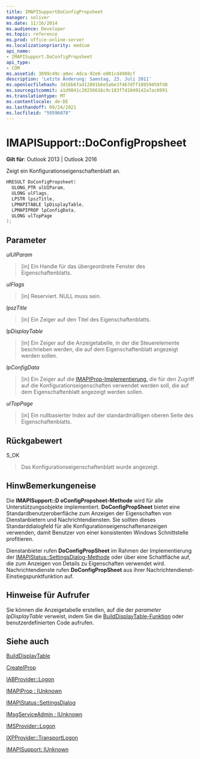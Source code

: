 ```yaml
---
title: IMAPISupportDoConfigPropsheet
manager: soliver
ms.date: 11/16/2014
ms.audience: Developer
ms.topic: reference
ms.prod: office-online-server
ms.localizationpriority: medium
api_name:
- IMAPISupport.DoConfigPropsheet
api_type:
- COM
ms.assetid: 3899c49c-a0ec-4dca-92e8-e801cd4908cf
description: 'Letzte Änderung: Samstag, 23. Juli 2011'
ms.openlocfilehash: 3d16b6fad12091b6e5abe3f467dff18959459fd8
ms.sourcegitcommit: a1d9041c20256616c9c183f7d1049142a7ac6991
ms.translationtype: MT
ms.contentlocale: de-DE
ms.lasthandoff: 09/24/2021
ms.locfileid: "59596078"
---
```

# <a name="imapisupportdoconfigpropsheet"></a>IMAPISupport::DoConfigPropsheet

  
  
**Gilt für**: Outlook 2013 | Outlook 2016 
  
Zeigt ein Konfigurationseigenschaftenblatt an.
  
```cpp
HRESULT DoConfigPropsheet(
  ULONG_PTR ulUIParam,
  ULONG ulFlags,
  LPSTR lpszTitle,
  LPMAPITABLE lpDisplayTable,
  LPMAPIPROP lpConfigData,
  ULONG ulTopPage
);
```

## <a name="parameters"></a>Parameter

 _ulUIParam_
  
> [in] Ein Handle für das übergeordnete Fenster des Eigenschaftenblatts.
    
 _ulFlags_
  
> [in] Reserviert. NULL muss sein.
    
 _lpszTitle_
  
> [in] Ein Zeiger auf den Titel des Eigenschaftenblatts.
    
 _lpDisplayTable_
  
> [in] Ein Zeiger auf die Anzeigetabelle, in der die Steuerelemente beschrieben werden, die auf dem Eigenschaftenblatt angezeigt werden sollen.
    
 _lpConfigData_
  
> [in] Ein Zeiger auf die [IMAPIProp-Implementierung,](imapipropiunknown.md) die für den Zugriff auf die Konfigurationseigenschaften verwendet werden soll, die auf dem Eigenschaftenblatt angezeigt werden sollen. 
    
 _ulTopPage_
  
> [in] Ein nullbasierter Index auf der standardmäßigen oberen Seite des Eigenschaftenblatts.
    
## <a name="return-value"></a>Rückgabewert

S_OK 
  
> Das Konfigurationseigenschaftenblatt wurde angezeigt.
    
## <a name="remarks"></a>HinwBemerkungeneise

Die **IMAPISupport::D oConfigPropsheet-Methode** wird für alle Unterstützungsobjekte implementiert. **DoConfigPropSheet** bietet eine Standardbenutzeroberfläche zum Anzeigen der Eigenschaften von Dienstanbietern und Nachrichtendiensten. Sie sollten dieses Standarddialogfeld für alle Konfigurationseigenschaftenanzeigen verwenden, damit Benutzer von einer konsistenten Windows Schnittstelle profitieren. 
  
Dienstanbieter rufen **DoConfigPropSheet** im Rahmen der Implementierung der [IMAPIStatus::SettingsDialog-Methode](imapistatus-settingsdialog.md) oder über eine Schaltfläche auf, die zum Anzeigen von Details zu Eigenschaften verwendet wird. Nachrichtendienste rufen **DoConfigPropSheet** aus ihrer Nachrichtendienst-Einstiegspunktfunktion auf. 
  
## <a name="notes-to-callers"></a>Hinweise für Aufrufer

Sie können die Anzeigetabelle erstellen, auf die der  _parameter lpDisplayTable_ verweist, indem Sie die [BuildDisplayTable-Funktion](builddisplaytable.md) oder benutzerdefinierten Code aufrufen. 
  
## <a name="see-also"></a>Siehe auch



[BuildDisplayTable](builddisplaytable.md)
  
[CreateIProp](createiprop.md)
  
[IABProvider::Logon](iabprovider-logon.md)
  
[IMAPIProp : IUnknown](imapipropiunknown.md)
  
[IMAPIStatus::SettingsDialog](imapistatus-settingsdialog.md)
  
[IMsgServiceAdmin : IUnknown](imsgserviceadminiunknown.md)
  
[IMSProvider::Logon](imsprovider-logon.md)
  
[IXPProvider::TransportLogon](ixpprovider-transportlogon.md)
  
[IMAPISupport: IUnknown](imapisupportiunknown.md)

